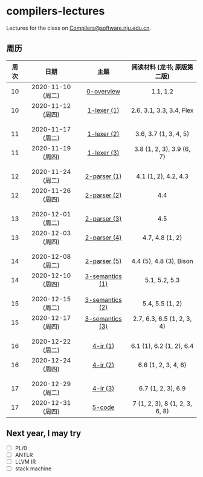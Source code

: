 # compilers-lectures

Lectures for the class on [Compilers@software.nju.edu.cn](https://github.com/orgs/courses-at-nju-by-hfwei/teams/compilers-course-at-nju-software/repositories).

## 周历

| 周次 | 日期 | 主题 | 阅读材料 (龙书; 原版第二版) |
| :---: | :---: | :---: | :---: |
| 10 | 2020-11-10 (周二) | [0-overview](https://github.com/courses-at-nju-by-hfwei/compilers-lectures/tree/master/1-overview) | 1.1, 1.2 |
| 10 | 2020-11-12 (周四) | [1-lexer (1)](https://github.com/courses-at-nju-by-hfwei/compilers-lectures/tree/master/2-lexer) | 2.6, 3.1, 3.3, 3.4, Flex |
| | | |
| | | |
| 11 | 2020-11-17 (周二) | [1-lexer (2)](https://github.com/courses-at-nju-by-hfwei/compilers-lectures/tree/master/2-lexer) | 3.6, 3.7 (1, 3, 4, 5) |
| 11 | 2020-11-19 (周四) | [1-lexer (3)](https://github.com/courses-at-nju-by-hfwei/compilers-lectures/tree/master/2-lexer) | 3.8 (1, 2, 3), 3.9 (6, 7) |
| | | |
| | | |
| 12 | 2020-11-24 (周二) | [2-parser (1)](https://github.com/courses-at-nju-by-hfwei/compilers-lectures/tree/master/3-parser) | 4.1 (1, 2), 4.2, 4.3 |
| 12 | 2020-11-26 (周四) | [2-parser (2)](https://github.com/courses-at-nju-by-hfwei/compilers-lectures/tree/master/3-parser) | 4.4 |
| | | |
| | | |
| 13 | 2020-12-01 (周二) | [2-parser (3)](https://github.com/courses-at-nju-by-hfwei/compilers-lectures/tree/master/3-parser) | 4.5 |
| 13 | 2020-12-03 (周四) | [2-parser (4)](https://github.com/courses-at-nju-by-hfwei/compilers-lectures/tree/master/3-parser) | 4.7, 4.8 (1, 2) |
| | | |
| | | |
| 14 | 2020-12-08 (周二) | [2-parser (5)](https://github.com/courses-at-nju-by-hfwei/compilers-lectures/tree/master/3-parser) | 4.4 (5), 4.8 (3), Bison |
| 14 | 2020-12-10 (周四) | [3-semantics (1)](https://github.com/courses-at-nju-by-hfwei/compilers-lectures/tree/master/3-semantics) | 5.1, 5.2, 5.3 |
| | | |
| | | |
| 15 | 2020-12-15 (周二) | [3-semantics (2)](https://github.com/courses-at-nju-by-hfwei/compilers-lectures/tree/master/3-semantics) | 5.4, 5.5 (1, 2) |
| 15 | 2020-12-17 (周四) | [3-semantics (3)](https://github.com/courses-at-nju-by-hfwei/compilers-lectures/tree/master/3-semantics) | 2.7, 6.3, 6.5 (1, 2, 3, 4) |
| | | |
| | | |
| 16 | 2020-12-22 (周二) | [4-ir (1)](https://github.com/courses-at-nju-by-hfwei/compilers-lectures/tree/master/4-ir) | 6.1 (1), 6.2 (1, 2), 6.4 |
| 16 | 2020-12-24 (周四) | [4-ir (2)](https://github.com/courses-at-nju-by-hfwei/compilers-lectures/tree/master/4-ir) | 6.6 (1, 2, 3, 4, 6) |
| | | |
| | | |
| 17 | 2020-12-29 (周二) | [4-ir (3)](https://github.com/courses-at-nju-by-hfwei/compilers-lectures/tree/master/4-ir) | 6.7 (1, 2, 3), 6.9 |
| 17 | 2020-12-31 (周四) | [5-code](https://github.com/courses-at-nju-by-hfwei/compilers-lectures/tree/master/4-ir) | 7 (1, 2, 3), 8 (1, 2, 3, 6, 8) |

## Next year, I may try
- [ ] PL/0
- [ ] ANTLR
- [ ] LLVM IR
- [ ] stack machine